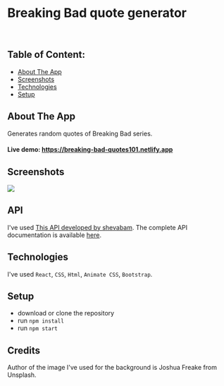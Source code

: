 <h1>Breaking Bad quote generator</h1>
<br>

## Table of Content:

- [About The App](#about-the-app)
- [Screenshots](#screenshots)
- [Technologies](#technologies)
- [Setup](#setup)

## About The App
Generates random quotes of Breaking Bad series.
<h4>Live demo: <a href='https://breaking-bad-quotes101.netlify.app'>https://breaking-bad-quotes101.netlify.app</a></h4>

## Screenshots
<p>
  <img src='https://github.com/ZvonimirZlo/breaking-bad-quote-generator/assets/104101182/34da1ec6-907b-4e55-9d7f-349743e70962'>
</p>

## API
I've used <a href='https://breakingbadquotes.xyz'>This API developed by shevabam</a>. The complete API documentation is available <a href='https://github.com/shevabam/breaking-bad-quotes'>here</a>.

## Technologies
I've used `React`, `CSS`, `Html`, `Animate CSS`, `Bootstrap`.

## Setup
- download or clone the repository
- run `npm install`
- run `npm start`


## Credits
Author of the image I've used for the background is Joshua Freake from Unsplash.


